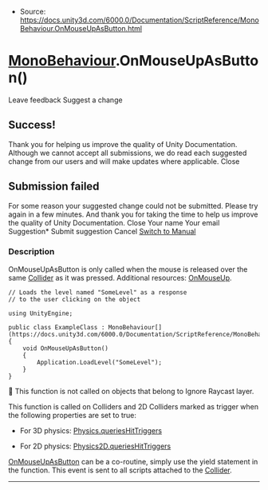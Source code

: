 * Source: https://docs.unity3d.com/6000.0/Documentation/ScriptReference/MonoBehaviour.OnMouseUpAsButton.html

#  [MonoBehaviour](https://docs.unity3d.com/6000.0/Documentation/ScriptReference/MonoBehaviour.html).OnMouseUpAsButton()
Leave feedback
Suggest a change
## Success!
Thank you for helping us improve the quality of Unity Documentation. Although we cannot accept all submissions, we do read each suggested change from our users and will make updates where applicable.
Close
## Submission failed
For some reason your suggested change could not be submitted. Please <a>try again</a> in a few minutes. And thank you for taking the time to help us improve the quality of Unity Documentation.
Close
Your name Your email Suggestion* Submit suggestion
Cancel
[Switch to Manual](https://docs.unity3d.com/6000.0/Documentation/Manual/class-MonoBehaviour.html "Go to MonoBehaviour Component in the Manual")
### Description
OnMouseUpAsButton is only called when the mouse is released over the same [Collider](https://docs.unity3d.com/6000.0/Documentation/ScriptReference/Collider.html) as it was pressed.
Additional resources: [OnMouseUp](https://docs.unity3d.com/6000.0/Documentation/ScriptReference/MonoBehaviour.OnMouseUp.html).
```
// Loads the level named "SomeLevel" as a response
// to the user clicking on the object  
  
using UnityEngine;  
  
public class ExampleClass : MonoBehaviour[](https://docs.unity3d.com/6000.0/Documentation/ScriptReference/MonoBehaviour.html)
{
    void OnMouseUpAsButton()
    {
        Application.LoadLevel("SomeLevel");
    }
}

```

This function is not called on objects that belong to Ignore Raycast layer.  
  
This function is called on Colliders and 2D Colliders marked as trigger when the following properties are set to true:   
  
- For 3D physics: [Physics.queriesHitTriggers](https://docs.unity3d.com/6000.0/Documentation/ScriptReference/Physics-queriesHitTriggers.html)  
  
- For 2D physics: [Physics2D.queriesHitTriggers](https://docs.unity3d.com/6000.0/Documentation/ScriptReference/Physics2D-queriesHitTriggers.html)   
  
[OnMouseUpAsButton](https://docs.unity3d.com/6000.0/Documentation/ScriptReference/MonoBehaviour.OnMouseUpAsButton.html) can be a co-routine, simply use the yield statement in the function. This event is sent to all scripts attached to the [Collider](https://docs.unity3d.com/6000.0/Documentation/ScriptReference/Collider.html).
* * *
